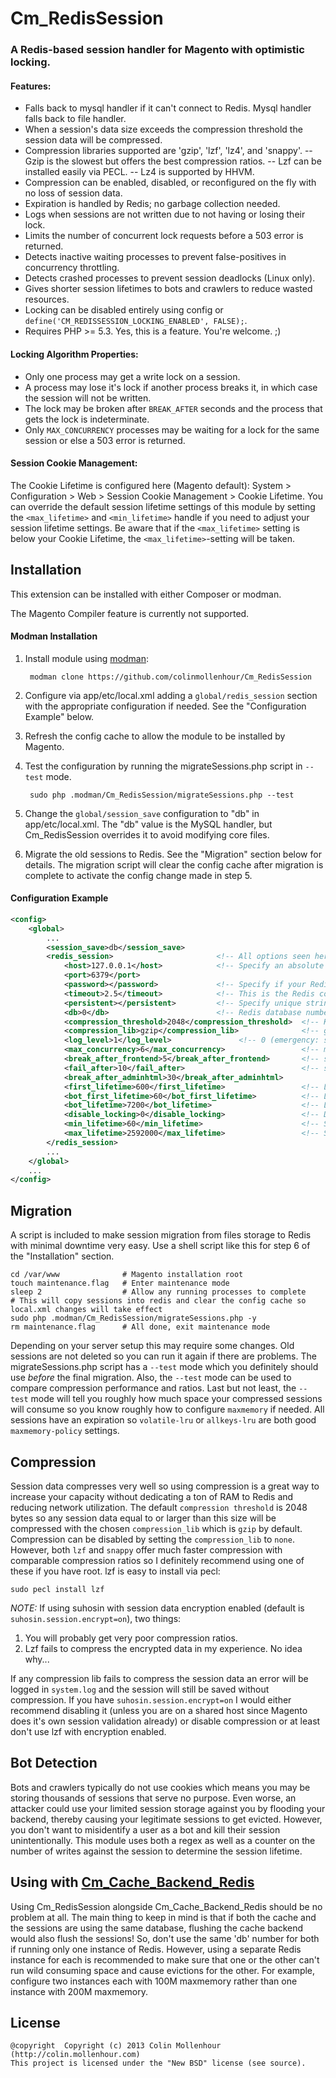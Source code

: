 # Cm_RedisSession #

### A Redis-based session handler for Magento with optimistic locking. ###

#### Features: ####
- Falls back to mysql handler if it can't connect to Redis. Mysql handler falls back to file handler.
- When a session's data size exceeds the compression threshold the session data will be compressed.
- Compression libraries supported are 'gzip', 'lzf', 'lz4', and 'snappy'.
-- Gzip is the slowest but offers the best compression ratios.
-- Lzf can be installed easily via PECL.
-- Lz4 is supported by HHVM.
- Compression can be enabled, disabled, or reconfigured on the fly with no loss of session data.
- Expiration is handled by Redis; no garbage collection needed.
- Logs when sessions are not written due to not having or losing their lock.
- Limits the number of concurrent lock requests before a 503 error is returned.
- Detects inactive waiting processes to prevent false-positives in concurrency throttling.
- Detects crashed processes to prevent session deadlocks (Linux only).
- Gives shorter session lifetimes to bots and crawlers to reduce wasted resources.
- Locking can be disabled entirely using config or `define('CM_REDISSESSION_LOCKING_ENABLED', FALSE);`.
- Requires PHP >= 5.3. Yes, this is a feature. You're welcome. ;)

#### Locking Algorithm Properties: ####
- Only one process may get a write lock on a session.
- A process may lose it's lock if another process breaks it, in which case the session will not be written.
- The lock may be broken after `BREAK_AFTER` seconds and the process that gets the lock is indeterminate.
- Only `MAX_CONCURRENCY` processes may be waiting for a lock for the same session or else a 503 error is returned.

#### Session Cookie Management: ####
The Cookie Lifetime is configured here (Magento default): System > Configuration > Web > Session Cookie Management > Cookie Lifetime.
You can override the default session lifetime settings of this module by setting the `<max_lifetime>` and `<min_lifetime>` handle if you need to adjust your session lifetime settings.
Be aware that if the `<max_lifetime>` setting is below your Cookie Lifetime, the `<max_lifetime>`-setting will be taken.

## Installation ##

This extension can be installed with either Composer or modman.

The Magento Compiler feature is currently not supported.

#### Modman Installation ####

1. Install module using [modman](https://github.com/colinmollenhour/modman):

        modman clone https://github.com/colinmollenhour/Cm_RedisSession

2. Configure via app/etc/local.xml adding a `global/redis_session` section with the appropriate configuration if needed.
   See the "Configuration Example" below.
3. Refresh the config cache to allow the module to be installed by Magento.
4. Test the configuration by running the migrateSessions.php script in `--test` mode.

        sudo php .modman/Cm_RedisSession/migrateSessions.php --test

5. Change the `global/session_save` configuration to "db" in app/etc/local.xml. The "db" value is the MySQL handler,
   but Cm_RedisSession overrides it to avoid modifying core files.
6. Migrate the old sessions to Redis. See the "Migration" section below for details. The migration script will clear
   the config cache after migration is complete to activate the config change made in step 5.


#### Configuration Example ####
```xml
<config>
    <global>
        ...
        <session_save>db</session_save>
        <redis_session>                       <!-- All options seen here are the defaults -->
            <host>127.0.0.1</host>            <!-- Specify an absolute path if using a unix socket -->
            <port>6379</port>
            <password></password>             <!-- Specify if your Redis server requires authentication -->
            <timeout>2.5</timeout>            <!-- This is the Redis connection timeout, not the locking timeout -->
            <persistent></persistent>         <!-- Specify unique string to enable persistent connections. E.g.: sess-db0; bugs with phpredis and php-fpm are known: https://github.com/nicolasff/phpredis/issues/70 -->
            <db>0</db>                        <!-- Redis database number; protection from accidental loss is improved by using a unique DB number for sessions -->
            <compression_threshold>2048</compression_threshold>  <!-- Known bug with strings over 64k: https://github.com/colinmollenhour/Cm_Cache_Backend_Redis/issues/18 -->
            <compression_lib>gzip</compression_lib>              <!-- gzip, lzf, lz4, snappy or none to disable compression -->
            <log_level>1</log_level>               <!-- 0 (emergency: system is unusable), 4 (warning; additional information, recommended), 5 (notice: normal but significant condition), 6 (info: informational messages), 7 (debug: the most information for development/testing) -->
            <max_concurrency>6</max_concurrency>                 <!-- maximum number of processes that can wait for a lock on one session; for large production clusters, set this to at least 10% of the number of PHP processes -->
            <break_after_frontend>5</break_after_frontend>       <!-- seconds to wait for a session lock in the frontend; not as critical as admin -->
            <fail_after>10</fail_after>                          <!-- seconds after which we bail from attempting to obtain lock (in addition to break after time) -->
            <break_after_adminhtml>30</break_after_adminhtml>
            <first_lifetime>600</first_lifetime>                 <!-- Lifetime of session for non-bots on the first write. 0 to disable -->
            <bot_first_lifetime>60</bot_first_lifetime>          <!-- Lifetime of session for bots on the first write. 0 to disable -->
            <bot_lifetime>7200</bot_lifetime>                    <!-- Lifetime of session for bots on subsequent writes. 0 to disable -->
            <disable_locking>0</disable_locking>                 <!-- Disable session locking entirely. -->
            <min_lifetime>60</min_lifetime>                      <!-- Set the minimum session lifetime -->
            <max_lifetime>2592000</max_lifetime>                 <!-- Set the maximum session lifetime -->
        </redis_session>
        ...
    </global>
    ...
</config>
```

## Migration ##

A script is included to make session migration from files storage to Redis with minimal downtime very easy.
Use a shell script like this for step 6 of the "Installation" section.

```
cd /var/www              # Magento installation root
touch maintenance.flag   # Enter maintenance mode
sleep 2                  # Allow any running processes to complete
# This will copy sessions into redis and clear the config cache so local.xml changes will take effect
sudo php .modman/Cm_RedisSession/migrateSessions.php -y
rm maintenance.flag      # All done, exit maintenance mode
```

Depending on your server setup this may require some changes. Old sessions are not deleted so you can run it again
if there are problems. The migrateSessions.php script has a `--test` mode which you definitely should use _before_
the final migration. Also, the `--test` mode can be used to compare compression performance and ratios. Last but
not least, the `--test` mode will tell you roughly how much space your compressed sessions will consume so you know
roughly how to configure `maxmemory` if needed. All sessions have an expiration so `volatile-lru` or `allkeys-lru`
are both good `maxmemory-policy` settings.

## Compression ##

Session data compresses very well so using compression is a great way to increase your capacity without
dedicating a ton of RAM to Redis and reducing network utilization.
The default `compression threshold` is 2048 bytes so any session data equal to or larger than this size
will be compressed with the chosen `compression_lib` which is `gzip` by default.  Compression can be disabled by setting the `compression_lib` to `none`. However, both `lzf` and
`snappy` offer much faster compression with comparable compression ratios so I definitely recommend using
one of these if you have root. lzf is easy to install via pecl:

    sudo pecl install lzf

_NOTE:_ If using suhosin with session data encryption enabled (default is `suhosin.session.encrypt=on`), two things:

1. You will probably get very poor compression ratios.
2. Lzf fails to compress the encrypted data in my experience. No idea why...

If any compression lib fails to compress the session data an error will be logged in `system.log` and the
session will still be saved without compression. If you have `suhosin.session.encrypt=on` I would either
recommend disabling it (unless you are on a shared host since Magento does it's own session validation already)
or disable compression or at least don't use lzf with encryption enabled.

## Bot Detection ##

Bots and crawlers typically do not use cookies which means you may be storing thousands of sessions that
serve no purpose. Even worse, an attacker could use your limited session storage against you by flooding
your backend, thereby causing your legitimate sessions to get evicted. However, you don't want to misidentify
a user as a bot and kill their session unintentionally. This module uses both a regex as well as a
counter on the number of writes against the session to determine the session lifetime.

## Using with [Cm_Cache_Backend_Redis](https://github.com/colinmollenhour/Cm_Cache_Backend_Redis) ##

Using Cm_RedisSession alongside Cm_Cache_Backend_Redis should be no problem at all. The main thing to
keep in mind is that if both the cache and the sessions are using the same database, flushing the cache
backend would also flush the sessions! So, don't use the same 'db' number for both if running only one
instance of Redis. However, using a separate Redis instance for each is recommended to make sure that
one or the other can't run wild consuming space and cause evictions for the other. For example,
configure two instances each with 100M maxmemory rather than one instance with 200M maxmemory.

## License ##

    @copyright  Copyright (c) 2013 Colin Mollenhour (http://colin.mollenhour.com)
    This project is licensed under the "New BSD" license (see source).
